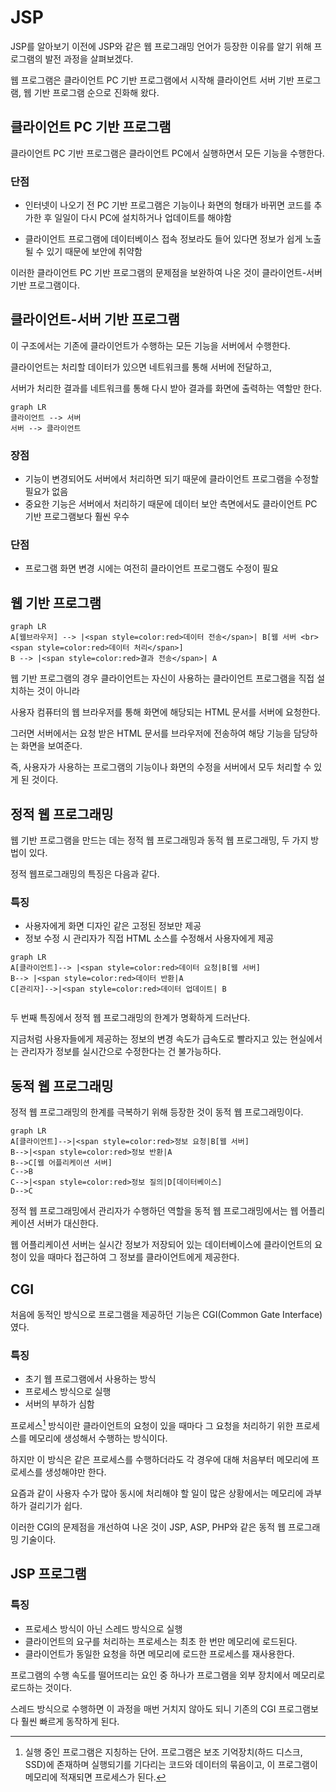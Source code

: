# JSP

JSP를 알아보기 이전에 JSP와 같은 웹 프로그래밍 언어가 등장한 이유를 알기 위해 프로그램의 발전 과정을 살펴보겠다.

웹 프로그램은 클라이언트 PC 기반 프로그램에서 시작해 클라이언트 서버 기반 프로그램, 웹 기반 프로그램 순으로 진화해 왔다.



## 클라이언트 PC 기반 프로그램

클라이언트 PC 기반 프로그램은 클라이언트 PC에서 실행하면서 모든 기능을 수행한다.



### 단점

- 인터넷이 나오기 전 PC 기반 프로그램은 기능이나 화면의 형태가 바뀌면 코드를 추가한 후 일일이 다시 PC에 설치하거나 업데이트를 해야함

- 클라이언트 프로그램에 데이터베이스 접속 정보라도 들어 있다면 정보가 쉽게 노출될 수 있기 때문에 보안에 취약함



이러한 클라이언트 PC 기반 프로그램의 문제점을 보완하여 나온 것이 클라이언트-서버 기반 프로그램이다.



## 클라이언트-서버 기반 프로그램

이 구조에서는 기존에 클라이언트가 수행하는 모든 기능을 서버에서 수행한다.

클라이언트는 처리할 데이터가 있으면 네트워크를 통해 서버에 전달하고, 

서버가 처리한 결과를 네트워크를 통해 다시 받아 결과를 화면에 출력하는 역할만 한다.



```mermaid
graph LR
클라이언트 --> 서버
서버 --> 클라이언트
```

### 장점

- 기능이 변경되어도 서버에서 처리하면 되기 때문에 클라이언트 프로그램을 수정할 필요가 없음
- 중요한 기능은 서버에서 처리하기 때문에 데이터 보안 측면에서도 클라이언트 PC 기반 프로그램보다 훨씬 우수



### 단점

- 프로그램 화면 변경 시에는 여전히 클라이언트 프로그램도 수정이 필요



## 웹 기반 프로그램

```mermaid
graph LR
A[웹브라우저] --> |<span style=color:red>데이터 전송</span>| B[웹 서버 <br> <span style=color:red>데이터 처리</span>]
B --> |<span style=color:red>결과 전송</span>| A

```



웹 기반 프로그램의 경우 클라이언트는 자신이 사용하는 클라이언트 프로그램을 직접 설치하는 것이 아니라

사용자 컴퓨터의 웹 브라우저를 통해 화면에 해당되는 HTML 문서를 서버에 요청한다.

그러면 서버에서는 요청 받은 HTML 문서를 브라우저에 전송하여 해당 기능을 담당하는 화면을 보여준다.

즉, 사용자가 사용하는 프로그램의 기능이나 화면의 수정을 서버에서 모두 처리할 수 있게 된 것이다.



## 정적 웹 프로그래밍

웹 기반 프로그램을 만드는 데는 정적 웹 프로그래밍과 동적 웹 프로그래밍, 두 가지 방법이 있다.

정적 웹프로그래밍의 특징은 다음과 같다.

### 특징

- 사용자에게 화면 디자인 같은 고정된 정보만 제공
- 정보 수정 시 관리자가 직접 HTML 소스를 수정해서 사용자에게 제공

```mermaid
graph LR
A[클라이언트]--> |<span style=color:red>데이터 요청|B[웹 서버]
B--> |<span style=color:red>데이터 반환|A
C[관리자]-->|<span style=color:red>데이터 업데이트| B


```

두 번째 특징에서 정적 웹 프로그래밍의 한계가 명확하게 드러난다.

지금처럼 사용자들에게 제공하는 정보의 변경 속도가 급속도로 빨라지고 있는 현실에서는 관리자가 정보를 실시간으로 수정한다는 건 불가능하다.



## 동적 웹 프로그래밍

정적 웹 프로그래밍의 한계를 극복하기 위해 등장한 것이 동적 웹 프로그래밍이다.

```mermaid
graph LR
A[클라이언트]-->|<span style=color:red>정보 요청|B[웹 서버]
B-->|<span style=color:red>정보 반환|A
B-->C[웹 어플리케이션 서버]
C-->B
C-->|<span style=color:red>정보 질의|D[데이터베이스]
D-->C
```

정적 웹 프로그래밍에서 관리자가 수행하던 역할을 동적 웹 프로그래밍에서는 웹 어플리케이션 서버가 대신한다.

웹 어플리케이션 서버는 실시간 정보가 저장되어 있는 데이터베이스에 클라이언트의 요청이 있을 때마다 접근하여 그 정보를 클라이언트에게 제공한다.



## CGI

처음에 동적인 방식으로 프로그램을 제공하던 기능은 CGI(Common Gate Interface)였다.

### 특징

- 초기 웹 프로그램에서 사용하는 방식
- 프로세스 방식으로 실행
- 서버의 부하가 심함



프로세스[^1] 방식이란 클라이언트의 요청이 있을 때마다 그 요청을 처리하기 위한 프로세스를 메모리에 생성해서 수행하는 방식이다.

하지만 이 방식은 같은 프로세스를 수행하더라도 각 경우에 대해 처음부터 메모리에 프로세스를 생성해야만 한다.

요즘과 같이 사용자 수가 많아 동시에 처리해야 할 일이 많은 상황에서는 메모리에 과부하가 걸리기가 쉽다.

이러한 CGI의 문제점을 개선하여 나온 것이 JSP, ASP, PHP와 같은 동적 웹 프로그래밍 기술이다.



## JSP 프로그램

### 특징

- 프로세스 방식이 아닌 스레드 방식으로 실행
- 클라이언트의 요구를 처리하는 프로세스는 최초 한 번만 메모리에 로드된다.
- 클라이언트가 동일한 요청을 하면 메모리에 로드한 프로세스를 재사용한다.



프로그램의 수행 속도를 떨어뜨리는 요인 중 하나가 프로그램을 외부 장치에서 메모리로 로드하는 것이다.

스레드 방식으로 수행하면 이 과정을 매번 거치지 않아도 되니 기존의 CGI 프로그램보다 훨씬 빠르게 동작하게 된다.





[^1]: 실행 중인 프로그램은 지칭하는 단어. 프로그램은 보조 기억장치(하드 디스크, SSD)에 존재하며 실행되기를 기다리는 코드와 데이터의 묶음이고, 이 프로그램이 메모리에 적재되면 프로세스가 된다.

